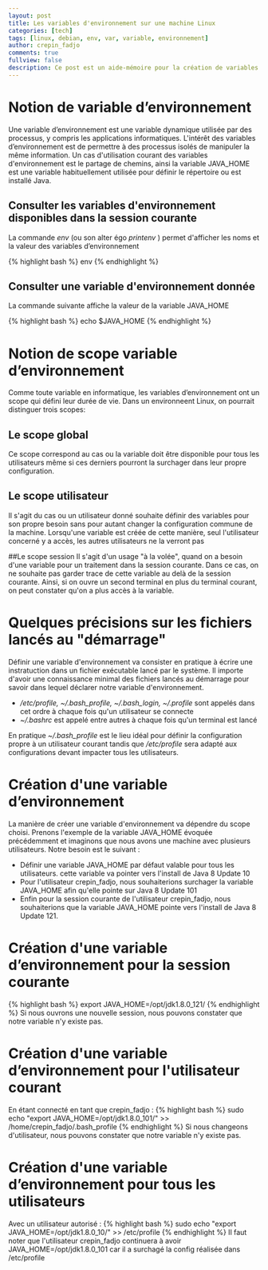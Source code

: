 ```yaml
---
layout: post
title: Les variables d'environnement sur une machine Linux
categories: [tech]
tags: [linux, debian, env, var, variable, environnement]
author: crepin_fadjo
comments: true
fullview: false
description: Ce post est un aide-mémoire pour la création de variables d'environnement sous linux.
---
```


# Notion de variable d’environnement

Une variable d’environnement est une variable dynamique utilisée par des processus, y compris  les applications informatiques.  L'intérêt des variables d’environnement est de permettre à des processus isolés de manipuler la même information. Un cas d'utilisation courant des variables d'environnement est le partage de chemins, ainsi la variable JAVA_HOME est une variable habituellement utilisée pour définir le répertoire ou est installé Java.

## Consulter les variables d'environnement disponibles dans la session courante

La commande *env* (ou son alter égo *printenv* ) permet d'afficher les noms et la valeur des variables d’environnement

{% highlight bash %}
env
{% endhighlight %}

## Consulter une variable d'environnement donnée
La commande suivante affiche la valeur de la variable JAVA_HOME

{% highlight bash %}
echo $JAVA_HOME
{% endhighlight %}

# Notion de scope variable d’environnement

Comme toute variable en informatique, les variables d’environnement ont un scope qui défini leur durée de vie. Dans un environneent Linux, on pourrait distinguer trois scopes:

## Le scope global
Ce scope correspond au cas ou la variable doit être disponible pour tous les utilisateurs même si ces derniers pourront la surchager dans leur propre configuration.

## Le scope utilisateur
Il s'agit du cas ou un utilisateur donné souhaite définir des variables pour son propre besoin sans pour autant changer la configuration commune de la machine. Lorsqu'une variable est créée de cette manière, seul l'utilisateur concerné y a accès, les autres utilisateurs ne la verront pas

##Le scope session
Il s'agit d'un usage "à la volée", quand on a besoin d'une variable pour un traitement dans la session courante. Dans ce cas, on ne souhaite pas garder trace de cette variable au delà de la session courante. Ainsi, si  on ouvre un second terminal en plus du terminal courant, on peut constater qu'on a plus accès à la variable.


# Quelques précisions sur les fichiers lancés au "démarrage"
Définir une variable d'environnement va consister en pratique à écrire une instratuction dans un fichier exécutable lancé par le système. Il importe d'avoir une connaissance minimal des fichiers lancés au démarrage pour savoir dans lequel déclarer notre variable d'environnement.
*  */etc/profile, ~/.bash_profile, ~/.bash_login, ~/.profile* sont appelés dans cet ordre à chaque fois qu'un utilisateur se connecte
* *~/.bashrc* est appelé entre autres à chaque fois qu'un terminal est lancé

En pratique  *~/.bash_profile* est le lieu idéal pour définir la configuration propre à un utilisateur courant tandis que */etc/profile* sera adapté aux configurations devant impacter tous les utilisateurs.


# Création d'une variable d’environnement

La manière de créer une variable d'environnement va dépendre du scope choisi. Prenons l'exemple de la variable JAVA_HOME évoquée précédemment et imaginons que nous avons une machine avec plusieurs utilisateurs. Notre besoin est le suivant :
* Définir une variable JAVA_HOME par défaut valable pour tous les utilisateurs. cette variable va pointer vers l'install de Java 8 Update 10
* Pour l'utilisateur crepin_fadjo, nous souhaiterions surchager la variable JAVA_HOME afin qu'elle pointe sur  Java 8 Update 101
* Enfin pour la session courante de l'utilisateur crepin_fadjo, nous souhaiterions que la variable JAVA_HOME pointe vers l'install de Java 8 Update 121.

# Création d'une variable d’environnement pour la session courante
{% highlight bash %}
export JAVA_HOME=/opt/jdk1.8.0_121/
{% endhighlight %}
Si nous ouvrons une nouvelle session, nous pouvons constater que notre variable n'y existe pas.

# Création d'une variable d’environnement pour l'utilisateur courant
En étant connecté en tant que crepin_fadjo :
{% highlight bash %}
sudo echo "export JAVA_HOME=/opt/jdk1.8.0_101/" >> /home/crepin_fadjo/.bash_profile
{% endhighlight %}
Si nous changeons d'utilisateur, nous pouvons constater que notre variable n'y existe pas.

# Création d'une variable d’environnement pour tous les utilisateurs
Avec un utilisateur autorisé :
{% highlight bash %}
sudo echo "export JAVA_HOME=/opt/jdk1.8.0_10/" >> /etc/profile
{% endhighlight %}
Il faut noter que l'utilisateur crepin_fadjo continuera à avoir JAVA_HOME=/opt/jdk1.8.0_101 car il a surchagé la config réalisée dans /etc/profile

